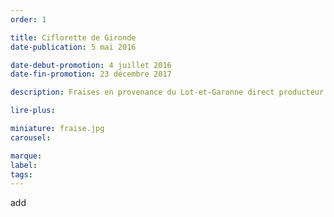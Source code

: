 ```yaml
---
order: 1

title: Ciflorette de Gironde
date-publication: 5 mai 2016

date-debut-promotion: 4 juillet 2016
date-fin-promotion: 23 décembre 2017

description: Fraises en provenance du Lot-et-Garonne direct producteur

lire-plus: 

miniature: fraise.jpg
carousel: 

marque:
label: 
tags:
---
```

<!--fin-excerpt-->
<!-- ******************************** -->
<!-- **** début contenu détaillé **** -->

add 

<!-- **** fin contenu détaillé **** -->
<!-- ****************************** -->
